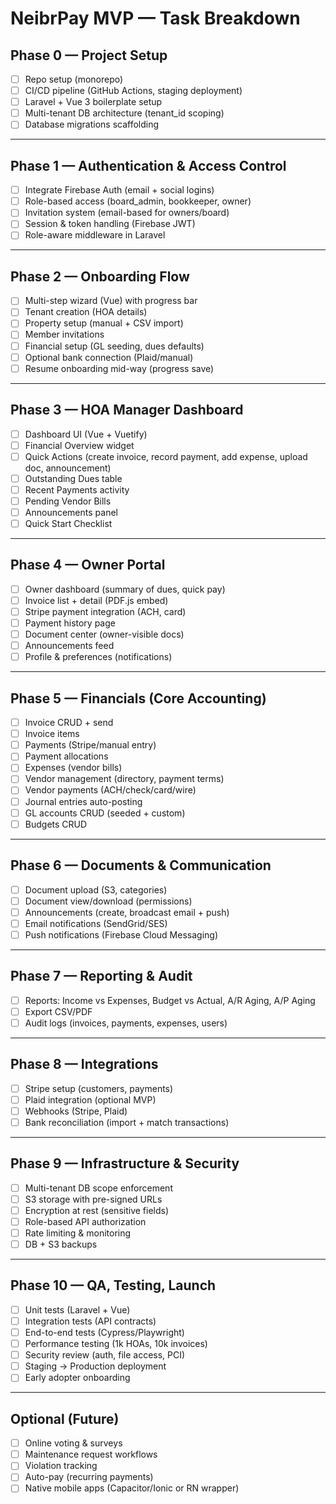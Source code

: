 # NeibrPay MVP — Task Breakdown

## Phase 0 — Project Setup
- [ ] Repo setup (monorepo)
- [ ] CI/CD pipeline (GitHub Actions, staging deployment)
- [ ] Laravel + Vue 3 boilerplate setup
- [ ] Multi-tenant DB architecture (tenant_id scoping)
- [ ] Database migrations scaffolding

---

## Phase 1 — Authentication & Access Control
- [ ] Integrate Firebase Auth (email + social logins)
- [ ] Role-based access (board_admin, bookkeeper, owner)
- [ ] Invitation system (email-based for owners/board)
- [ ] Session & token handling (Firebase JWT)
- [ ] Role-aware middleware in Laravel

---

## Phase 2 — Onboarding Flow
- [ ] Multi-step wizard (Vue) with progress bar
- [ ] Tenant creation (HOA details)
- [ ] Property setup (manual + CSV import)
- [ ] Member invitations
- [ ] Financial setup (GL seeding, dues defaults)
- [ ] Optional bank connection (Plaid/manual)
- [ ] Resume onboarding mid-way (progress save)

---

## Phase 3 — HOA Manager Dashboard
- [ ] Dashboard UI (Vue + Vuetify)
- [ ] Financial Overview widget
- [ ] Quick Actions (create invoice, record payment, add expense, upload doc, announcement)
- [ ] Outstanding Dues table
- [ ] Recent Payments activity
- [ ] Pending Vendor Bills
- [ ] Announcements panel
- [ ] Quick Start Checklist

---

## Phase 4 — Owner Portal
- [ ] Owner dashboard (summary of dues, quick pay)
- [ ] Invoice list + detail (PDF.js embed)
- [ ] Stripe payment integration (ACH, card)
- [ ] Payment history page
- [ ] Document center (owner-visible docs)
- [ ] Announcements feed
- [ ] Profile & preferences (notifications)

---

## Phase 5 — Financials (Core Accounting)
- [ ] Invoice CRUD + send
- [ ] Invoice items
- [ ] Payments (Stripe/manual entry)
- [ ] Payment allocations
- [ ] Expenses (vendor bills)
- [ ] Vendor management (directory, payment terms)
- [ ] Vendor payments (ACH/check/card/wire)
- [ ] Journal entries auto-posting
- [ ] GL accounts CRUD (seeded + custom)
- [ ] Budgets CRUD

---

## Phase 6 — Documents & Communication
- [ ] Document upload (S3, categories)
- [ ] Document view/download (permissions)
- [ ] Announcements (create, broadcast email + push)
- [ ] Email notifications (SendGrid/SES)
- [ ] Push notifications (Firebase Cloud Messaging)

---

## Phase 7 — Reporting & Audit
- [ ] Reports: Income vs Expenses, Budget vs Actual, A/R Aging, A/P Aging
- [ ] Export CSV/PDF
- [ ] Audit logs (invoices, payments, expenses, users)

---

## Phase 8 — Integrations
- [ ] Stripe setup (customers, payments)
- [ ] Plaid integration (optional MVP)
- [ ] Webhooks (Stripe, Plaid)
- [ ] Bank reconciliation (import + match transactions)

---

## Phase 9 — Infrastructure & Security
- [ ] Multi-tenant DB scope enforcement
- [ ] S3 storage with pre-signed URLs
- [ ] Encryption at rest (sensitive fields)
- [ ] Role-based API authorization
- [ ] Rate limiting & monitoring
- [ ] DB + S3 backups

---

## Phase 10 — QA, Testing, Launch
- [ ] Unit tests (Laravel + Vue)
- [ ] Integration tests (API contracts)
- [ ] End-to-end tests (Cypress/Playwright)
- [ ] Performance testing (1k HOAs, 10k invoices)
- [ ] Security review (auth, file access, PCI)
- [ ] Staging → Production deployment
- [ ] Early adopter onboarding

---

## Optional (Future)
- [ ] Online voting & surveys
- [ ] Maintenance request workflows
- [ ] Violation tracking
- [ ] Auto-pay (recurring payments)
- [ ] Native mobile apps (Capacitor/Ionic or RN wrapper)
